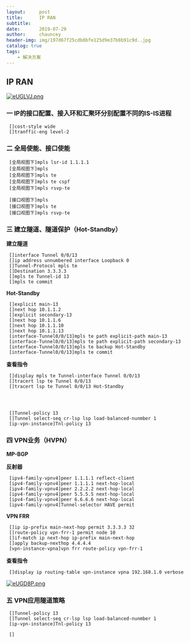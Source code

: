 ```yaml
---
layout:     post
title:      IP RAN
subtitle:   
date:       2019-07-29
author:     chauncey
header-img: img/197d67f25cdb8bfe125d9e37b8b91c9d..jpg
catalog: true
tags:
    - 解决方案
---
```


## IP RAN

[![eUGLVJ.png](https://s2.ax1x.com/2019/08/01/eUGLVJ.png)](https://imgchr.com/i/eUGLVJ)

### 一   IP的接口配置、接入环和汇聚环分别配置不同的IS-IS进程

     []cost-style wide
     []tranffic-eng level-2
     
### 二   全局使能、接口使能

     [全局视图下]mpls lsr-id 1.1.1.1
     [全局视图下]mpls
     [全局视图下]mpls te
     [全局视图下]mpls te cspf
     [全局视图下]mpls rsvp-te
     
     [接口视图下]mpls
     [接口视图下]mpls te
     [接口视图下]mpls rsvp-te

### 三   建立隧道、隧道保护（Hot-Standby）

**建立隧道**

     []interface Tunnel 0/0/13
     []ip address unnumbered interface Loopback 0
     []Tunnel-Protocol mpls te
     []Destination 3.3.3.3
     []mpls te Tunnel-id 13
     []mpls te commit
     
**Hot-Standby**
     
     []explicit main-13
     []next hop 10.1.1.2
     []explicit secondary-13
     []next hop 10.1.1.6
     []next hop 10.1.1.10
     []next hop 10.1.1.13
     [interface-Tunnel0/0/13]mpls te path explicit-path main-13
     [interface-Tunnel0/0/13]mpls te path explicit-path secondary-13
     [interface-Tunnel0/0/13]mpls te backup Hot-Standby
     [interface-Tunnel0/0/13]mpls te commit
     
**查看指令**
     
     []display mpls te Tunnel-interface Tunnel 0/0/13
     []tracert lsp te Tunnel 0/0/13
     []tracert lsp te Tunnel 0/0/13 Hot-Standby
     
     
     
     
     []Tunnel-policy 13
     []Tunnel select-seq cr-lsp lsp load-balanced-nunmber 1
     [ip-vpn-instance]Tnl-policy 13

### 四   VPN业务（HVPN）

**MP-BGP**

**反射器**

     [ipv4-family-vpnv4]peer 1.1.1.1 reflect-client
     [ipv4-family-vpnv4]peer 1.1.1.1 next-hop-local
     [ipv4-family-vpnv4]peer 2.2.2.2 next-hop-local
     [ipv4-family-vpnv4]peer 5.5.5.5 next-hop-local
     [ipv4-family-vpnv4]peer 6.6.6.6 next-hop-local
     [ipv4-family-vpnv4]Tunnel-selector HAVE permit 
     
     
**VPN FRR**

     []ip ip-prefix main-next-hop permit 3.3.3.3 32
     []route-policy vpn-frr-1 permit node 10
     []if-match ip next-hop ip-prefix main-next-hop
     []apply backup-nexthop 4.4.4.4
     [vpn-instance-vpna]vpn frr route-policy vpn-frr-1
     
**查看指令**

     []display ip routing-table vpn-instance vpna 192.168.1.0 verbose

[![eUGD8P.png](https://s2.ax1x.com/2019/08/01/eUGD8P.png)](https://imgchr.com/i/eUGD8P)
     

### 五   VPN应用隧道策略

     []Tunnel-policy 13
     []Tunnel select-seq cr-lsp lsp load-balanced-nunmber 1
     [ip-vpn-instance]Tnl-policy 13
     
     []

###


